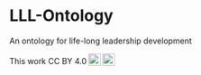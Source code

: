 # LLL-Ontology
An ontology for life-long leadership development

<p xmlns:dct="http://purl.org/dc/terms/" xmlns:cc="http://creativecommons.org/ns#" class="license-text">This work  CC BY 4.0<a href="https://creativecommons.org/licenses/by/4.0"><img style="height:22px!important;margin-left: 3px;vertical-align:text-bottom;" src="https://search.creativecommons.org/static/img/cc_icon.svg" /><img  style="height:22px!important;margin-left: 3px;vertical-align:text-bottom;" src="https://search.creativecommons.org/static/img/cc-by_icon.svg" /></a></p>
